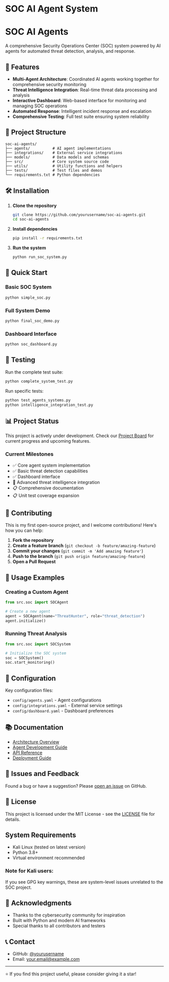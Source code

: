 # SOC AI Agent System
# SOC AI Agents

A comprehensive Security Operations Center (SOC) system powered by AI agents for automated threat detection, analysis, and response.

## 🚀 Features

- **Multi-Agent Architecture**: Coordinated AI agents working together for comprehensive security monitoring
- **Threat Intelligence Integration**: Real-time threat data processing and analysis
- **Interactive Dashboard**: Web-based interface for monitoring and managing SOC operations
- **Automated Response**: Intelligent incident response and escalation
- **Comprehensive Testing**: Full test suite ensuring system reliability

## 📁 Project Structure

```
soc-ai-agents/
├── agents/          # AI agent implementations
├── integrations/    # External service integrations
├── models/          # Data models and schemas
├── src/             # Core system source code
├── utils/           # Utility functions and helpers
├── tests/           # Test files and demos
└── requirements.txt # Python dependencies
```

## 🛠️ Installation

1. **Clone the repository**
   ```bash
   git clone https://github.com/yourusername/soc-ai-agents.git
   cd soc-ai-agents
   ```

2. **Install dependencies**
   ```bash
   pip install -r requirements.txt
   ```

3. **Run the system**
   ```bash
   python run_soc_system.py
   ```

## 🎯 Quick Start

### Basic SOC System
```bash
python simple_soc.py
```

### Full System Demo
```bash
python final_soc_demo.py
```

### Dashboard Interface
```bash
python soc_dashboard.py
```

## 🧪 Testing

Run the complete test suite:
```bash
python complete_system_test.py
```

Run specific tests:
```bash
python test_agents_systems.py
python intelligence_integration_test.py
```

## 📊 Project Status

This project is actively under development. Check our [Project Board](link-to-your-project-board) for current progress and upcoming features.

### Current Milestones
- ✅ Core agent system implementation
- ✅ Basic threat detection capabilities
- ✅ Dashboard interface
- 🔄 Advanced threat intelligence integration
- 📋 Comprehensive documentation
- 📋 Unit test coverage expansion

## 🤝 Contributing

This is my first open-source project, and I welcome contributions! Here's how you can help:

1. **Fork the repository**
2. **Create a feature branch** (`git checkout -b feature/amazing-feature`)
3. **Commit your changes** (`git commit -m 'Add amazing feature'`)
4. **Push to the branch** (`git push origin feature/amazing-feature`)
5. **Open a Pull Request**

## 📝 Usage Examples

### Creating a Custom Agent
```python
from src.soc import SOCAgent

# Create a new agent
agent = SOCAgent(name="ThreatHunter", role="threat_detection")
agent.initialize()
```

### Running Threat Analysis
```python
from src.soc import SOCSystem

# Initialize the SOC system
soc = SOCSystem()
soc.start_monitoring()
```

## 🔧 Configuration

Key configuration files:
- `config/agents.yaml` - Agent configurations
- `config/integrations.yaml` - External service settings
- `config/dashboard.yaml` - Dashboard preferences

## 📚 Documentation

- [Architecture Overview](docs/architecture.md)
- [Agent Development Guide](docs/agent-development.md)
- [API Reference](docs/api-reference.md)
- [Deployment Guide](docs/deployment.md)

## 🐛 Issues and Feedback

Found a bug or have a suggestion? Please [open an issue](https://github.com/yourusername/soc-ai-agents/issues) on GitHub.

## 📄 License

This project is licensed under the MIT License - see the [LICENSE](LICENSE) file for details.

## System Requirements
- Kali Linux (tested on latest version)
- Python 3.8+
- Virtual environment recommended

### Note for Kali users:
If you see GPG key warnings, these are system-level issues unrelated to the SOC project.

## 🙏 Acknowledgments

- Thanks to the cybersecurity community for inspiration
- Built with Python and modern AI frameworks
- Special thanks to all contributors and testers

## 📞 Contact

- GitHub: [@yourusername](https://github.com/yourusername)
- Email: your.email@example.com

---

⭐ If you find this project useful, please consider giving it a star!
